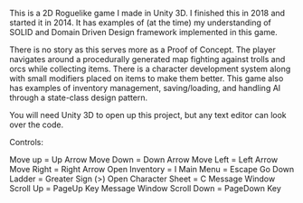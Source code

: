This is a 2D Roguelike game I made in Unity 3D. I finished this in 2018 and started it in 2014. It has examples of (at the time) my understanding of SOLID and Domain Driven Design framework implemented in this game.

There is no story as this serves more as a Proof of Concept. The player navigates around a procedurally generated map fighting against trolls and orcs while collecting items. There is a character development system along with small modifiers placed on items to make them better. This game also has examples of inventory management, saving/loading, and handling AI through a state-class design pattern.

You will need Unity 3D to open up this project, but any text editor can look over the code.

Controls:

Move up = Up Arrow
Move Down = Down Arrow
Move Left = Left Arrow
Move Right = Right Arrow
Open Inventory = I
Main Menu = Escape
Go Down Ladder = Greater Sign (>)
Open Character Sheet = C
Message Window Scroll Up = PageUp Key
Message Window Scroll Down = PageDown Key
